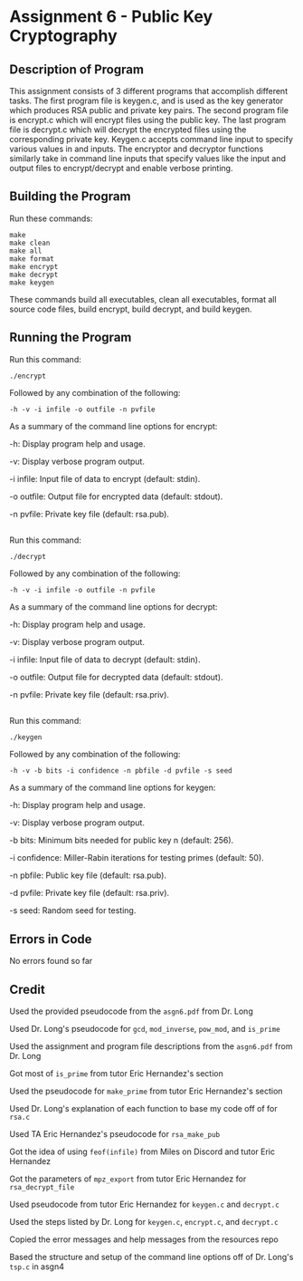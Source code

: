 # Assignment 6 - Public Key Cryptography

## Description of Program

This assignment consists of 3 different programs that  accomplish different tasks. The first program file is keygen.c, and is used as the key generator which produces RSA public and private key pairs. The second program file is encrypt.c which will encrypt files using the public key. The last program file is decrypt.c which will decrypt the encrypted files using the corresponding private key. Keygen.c accepts command line input to specify various values in and inputs. The encryptor and decryptor functions similarly take in command line inputs that specify values like the input and output files to encrypt/decrypt and enable verbose printing.

## Building the Program

Run these commands:

```
make
make clean
make all
make format
make encrypt
make decrypt
make keygen
```

These commands build all executables, clean all executables, format all source code files, build encrypt, build decrypt, and build keygen.

## Running the Program

Run this command:

```
./encrypt
```

Followed by any combination of the following:

```
-h -v -i infile -o outfile -n pvfile
```

As a summary of the command line options for encrypt:

-h:              Display program help and usage.

-v:              Display verbose program output.

-i infile:       Input file of data to encrypt (default: stdin).

-o outfile:      Output file for encrypted data (default: stdout). 

-n pvfile:       Private key file (default: rsa.pub).

##

Run this command:

```
./decrypt
```

Followed by any combination of the following:

```
-h -v -i infile -o outfile -n pvfile
```

As a summary of the command line options for decrypt:

-h:              Display program help and usage.

-v:              Display verbose program output.

-i infile:       Input file of data to decrypt (default: stdin).

-o outfile:      Output file for decrypted data (default: stdout).

-n pvfile:       Private key file (default: rsa.priv).

##

Run this command:

```
./keygen
```

Followed by any combination of the following:

```
-h -v -b bits -i confidence -n pbfile -d pvfile -s seed
```

As a summary of the command line options for keygen:

-h:              Display program help and usage.

-v:              Display verbose program output.

-b bits:         Minimum bits needed for public key n (default: 256).

-i confidence:   Miller-Rabin iterations for testing primes (default: 50).

-n pbfile:       Public key file (default: rsa.pub).

-d pvfile:       Private key file (default: rsa.priv).

-s seed:         Random seed for testing.

## Errors in Code

No errors found so far

## Credit

Used the provided pseudocode from the `asgn6.pdf` from Dr. Long

Used Dr. Long's pseudocode for `gcd`, `mod_inverse`, `pow_mod`, and `is_prime`

Used the assignment and program file descriptions from the `asgn6.pdf` from Dr. Long

Got most of `is_prime` from tutor Eric Hernandez's section

Used the pseudocode for `make_prime` from tutor Eric Hernandez's section

Used Dr. Long's explanation of each function to base my code off of for `rsa.c`

Used TA Eric Hernandez's pseudocode for `rsa_make_pub`

Got the idea of using `feof(infile)` from Miles on Discord and tutor Eric Hernandez

Got the parameters of `mpz_export` from tutor Eric Hernandez for `rsa_decrypt_file`

Used pseudocode from tutor Eric Hernandez for `keygen.c` and `decrypt.c`

Used the steps listed by Dr. Long for `keygen.c`, `encrypt.c`, and `decrypt.c`

Copied the error messages and help messages from the resources repo

Based the structure and setup of the command line options off of Dr. Long's `tsp.c` in asgn4
